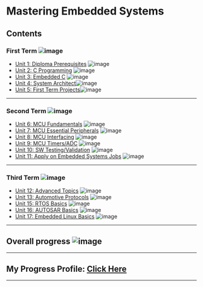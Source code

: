 # Mastering Embedded Systems
  
## Contents

### First Term ![image](https://progress-bar.dev/100/?title=FINISHED)

- [Unit 1: Diploma Prerequisites](https://github.com/AmirBasiony/Mastering_Embedded_Systems.git) ![image](https://progress-bar.dev/100/?title=No_Assignments&color=bababa)
- [Unit 2: C Programming](https://github.com/AmirBasiony/Mastering_Embedded_Systems/tree/main/Unit.2_C%20Programming) ![image](https://progress-bar.dev/100/)
- [Unit 3: Embedded C](https://github.com/AmirBasiony/Mastering_Embedded_Systems/tree/main/Unit.3_Embedded_C) ![image](https://progress-bar.dev/100/)
- [Unit 4: System Architect](https://github.com/AmirBasiony/Mastering_Embedded_Systems/tree/main/Unit_4_System_Architecture)![image](https://progress-bar.dev/100/)
- [Unit 5: First Term Projects](https://github.com/AmirBasiony/Mastering_Embedded_Systems/tree/main/First_Term_Projects)![image](https://progress-bar.dev/100/)

---

### Second Term ![image](https://progress-bar.dev/30/?title=IN_PROGRESS&color=ff00ff)

- [Unit 6: MCU Fundamentals](https://github.com/AmirBasiony/Mastering_Embedded_Systems/tree/main/Unit_6_MCU_Fundamentals) ![image](https://progress-bar.dev/100/)
- [Unit 7: MCU Essential Peripherals](https://github.com/AmirBasiony/Mastering_Embedded_Systems/tree/main/unit_7_MCU_Essential_Peripherals) ![image](https://progress-bar.dev/100/)
- [Unit 8: MCU Interfacing](https://github.com/AmirBasiony/Mastering_Embedded_Systems.git) ![image](https://progress-bar.dev/0/)
- [Unit 9: MCU Timers/ADC](https://github.com/AmirBasiony/Mastering_Embedded_Systems.git) ![image](https://progress-bar.dev/0/)
- [Unit 10: SW Testing/Validation](https://github.com/AmirBasiony/Mastering_Embedded_Systems.git) ![image](https://progress-bar.dev/0/)
- [Unit 11: Apply on Embedded Systems Jobs](https://github.com/AmirBasiony/Mastering_Embedded_Systems.git) ![image](https://progress-bar.dev/0/?title=Exams&color=bababa)

---

### Third Term ![image](https://progress-bar.dev/0/?title=Start_Soon&color=ff0000)

- [Unit 12: Advanced Topics](https://github.com/AmirBasiony/Mastering_Embedded_Systems.git) ![image](https://progress-bar.dev/0/)
- [Unit 13: Automotive Protocols](https://github.com/AmirBasiony/Mastering_Embedded_Systems.git) ![image](https://progress-bar.dev/0/)
- [Unit 15: RTOS Basics](https://github.com/AmirBasiony/Mastering_Embedded_Systems.git) ![image](https://progress-bar.dev/0/)
- [Unit 16: AUTOSAR Basics](https://github.com/AmirBasiony/Mastering_Embedded_Systems.git) ![image](https://progress-bar.dev/0/)
- [Unit 17: Embedded Linux Basics](https://github.com/AmirBasiony/Mastering_Embedded_Systems.git) ![image](https://progress-bar.dev/0/)

___

## Overall progress ![image](https://github.com/AmirBasiony/Mastering_Embedded_Systems/blob/main/First%20Term%20Certificate.png)
___

## My Progress Profile: [Click Here](https://www.learn-in-depth.com/online-diploma/amirbasiony14%40gmail.com)

---
